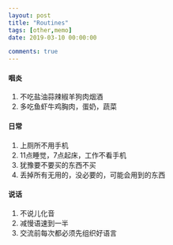 ```yaml
---
layout: post
title: "Routines"
tags: [other,memo]
date: 2019-03-10 00:00:00

comments: true
---  
```


#### 咽炎  

1. 不吃盐油蒜辣椒羊狗肉烟酒  
2. 多吃鱼虾牛鸡胸肉，蛋奶，蔬菜  

#### 日常

1. 上厕所不用手机  
2. 11点睡觉，7点起床，工作不看手机  
3. 犹豫要不要买的东西不买  
4. 丢掉所有无用的，没必要的，可能会用到的东西

#### 说话  

1. 不说儿化音  
2. 减慢语速到一半
3. 交流前每次都必须先组织好语言



<!--more-->  